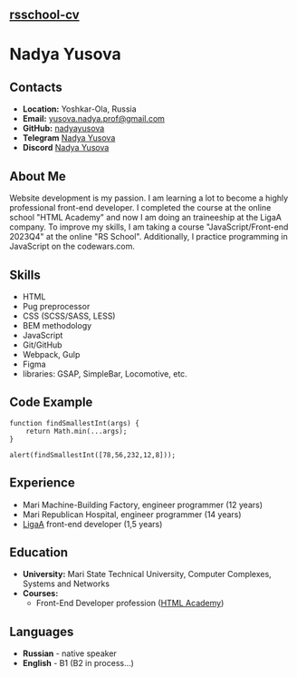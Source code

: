 ## [rsschool-cv](https://nadyayusova.github.io/rsschool-cv/)

# Nadya Yusova

## Contacts

-  **Location:** Yoshkar-Ola, Russia
-  **Email:** yusova.nadya.prof@gmail.com
-  **GitHub:** [nadyayusova](https://github.com/nadyayusova)
-  **Telegram** [Nadya Yusova](https://t.me/nadyayusova)
-  **Discord** [Nadya Yusova](https://discordapp.com/users/yusovanadya#6711)

## About Me

Website development is my passion. I am learning a lot to become a highly professional front-end developer. I completed the course at the online school "HTML Academy" and now I am doing an traineeship at the LigaA company. To improve my skills, I am taking a course "JavaScript/Front-end 2023Q4"  at the online "RS School". Additionally, I practice programming in JavaScript on the codewars.com.

## Skills

-  HTML
-  Pug preprocessor
-  CSS (SCSS/SASS, LESS)
-  BEM methodology
-  JavaScript
-  Git/GitHub
-  Webpack, Gulp
-  Figma
-  libraries: GSAP, SimpleBar, Locomotive, etc.

## Code Example

```
function findSmallestInt(args) {
    return Math.min(...args);
}

alert(findSmallestInt([78,56,232,12,8]));
```

## Experience

-  Mari Machine-Building Factory, engineer programmer (12 years)
-  Mari Republican Hospital, engineer programmer (14 years)
-  [LigaA](https://ligaa.agency) front-end developer (1,5 years)

## Education

-  **University:** Mari State Technical University, Computer Complexes, Systems and Networks
-  **Courses:**
    -  Front-End Developer profession ([HTML Academy](https://www.htmlacademy.ru))

## Languages

-  **Russian** - native speaker
-  **English** - B1 (B2 in process…)
